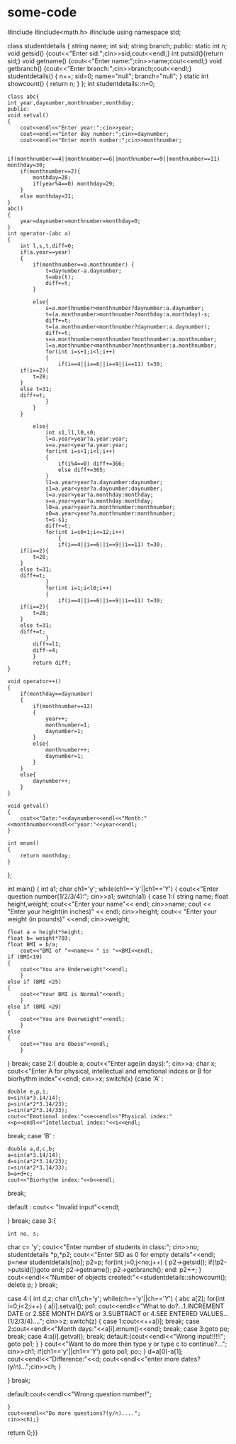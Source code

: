 # some-code
#include<iostream>
#include<math.h>
#include<cstdlib>
using namespace std;


class studentdetails
	{
		string name;
		int sid;
		string branch;
		public:
		static int n;
		void getsid() {cout<<"Enter sid:";cin>>sid;cout<<endl;}
		int putsid(){return sid;}
		void getname() {cout<<"Enter name:";cin>>name;cout<<endl;}
	    void getbranch() {cout<<"Enter branch:";cin>>branch;cout<<endl;}
		studentdetails()
		{
			n++;
			sid=0;
			name="null";
			branch="null";
		}
		static int showcount()
		{
			return n;
		}
	};
	int studentdetails::n=0;

	class abc{
	int year,daynumber,monthnumber,monthday;
	public:
	void setval()
	{
		cout<<endl<<"Enter year:";cin>>year;
		cout<<endl<<"Enter day number:";cin>>daynumber;
		cout<<endl<<"Enter month number:";cin>>monthnumber;

		if(monthnumber==4||monthnumber==6||monthnumber==9||monthnumber==11) monthday=30;
		if(monthnumber==2){
			monthday=28;
			if(year%4==0) monthday=29;
		}
		else monthday=31;
	}
	abc()
	{
		year=daynumber=monthnumber=monthday=0;
	}
	int operator-(abc a)
	{
		int l,s,t,diff=0;
		if(a.year==year)
		{
			if(monthnumber==a.monthnumber) {
				t=daynumber-a.daynumber;
				t=abs(t);
				diff+=t;
			}

			else{
				s=a.monthnumber>monthnumber?daynumber:a.daynumber;
				t=(a.monthnumber>monthnumber?monthday:a.monthday)-s;
				diff+=t;
				t=(a.monthnumber<monthnumber?daynumber:a.daynumber);
				diff+=t;
				s=a.monthnumber>monthnumber?monthnumber:a.monthnumber;
				l=a.monthnumber<monthnumber?monthnumber:a.monthnumber;
				for(int i=s+1;i<l;i++)
				{
					if(i==4||i==6||i==9||i==11) t=30;
		if(i==2){
			t=28;
		}
		else t=31;
		diff+=t;
				}
			}
		}

			else{
				int s1,l1,l0,s0;
				l=a.year>year?a.year:year;
				s=a.year<year?a.year:year;
				for(int i=s+1;i<l;i++)
				{
					if(i%4==0) diff+=366;
					else diff+=365;
				}
				l1=a.year>year?a.daynumber:daynumber;
				s1=a.year<year?a.daynumber:daynumber;
				l=a.year>year?a.monthday:monthday;
				s=a.year<year?a.monthday:monthday;
				l0=a.year>year?a.monthnumber:monthnumber;
				s0=a.year<year?a.monthnumber:monthnumber;
				t=s-s1;
				diff+=t;
				for(int i=s0+1;i<=12;i++)
					{
					if(i==4||i==6||i==9||i==11) t=30;
		if(i==2){
			t=28;
		}
		else t=31;
		diff+=t;
				}
				for(int i=1;i<l0;i++)
				{
					if(i==4||i==6||i==9||i==11) t=30;
		if(i==2){
			t=28;
		}
		else t=31;
		diff+=t;
				}
			diff+=l1;
			diff-=4;
			}
			return diff;
	}

	void operator++()
	{
		if(monthday==daynumber)
		{
			if(monthnumber==12)
			{
				year++;
				monthnumber=1;
				daynumber=1;
			}
			else{
				monthnumber++;
				daynumber=1;
			}
		}
		else{
			daynumber++;
		}
	}

	void getval()
	{
		cout<<"Date:"<<daynumber<<endl<<"Month:"<<monthnumber<<endl<<"year:"<<year<<endl;
	}

	int mnum()
	{
		return monthday;
	}
};

int main()
{
	int a1;
	char ch1='y';
	while(ch1=='y'||ch1=='Y')
	{
	cout<<"Enter question number(1/2/3/4):";
	cin>>a1;
	switch(a1)
	{
		case 1:{
			string name;
    float height,weight;
        cout<<"Enter your name"<< endl;
            cin>>name;
        cout << "Enter your height(in inches)" << endl;
            cin>>height;
        cout<< "Enter your weight (in pounds)" <<endl;
            cin>>weight;

    float a = height*height;
    float b= weight*703;
    float BMI = b/a;
        cout<<"BMI of "<<name<< " is "<<BMI<<endl;
    if (BMI<19)
    {
        cout<<"You are Underweight"<<endl;
		}
    else if (BMI <25)
    {
        cout<<"Your BMI is Normal"<<endl;
		}
    else if (BMI <29)
    {
        cout<<"You are Overweight"<<endl;
		}
    else
    {
        cout<<"You are Obese"<<endl;
		}
}
break;
case 2:{
	double a;
	cout<<"Enter age(in days):";
	cin>>a;
char x;
cout<<"Enter A for physical, intellectual and emotional indces or B for biorhythm index"<<endl;
cin>>x;
switch(x)
{case 'A' :

	double e,p,i;
	e=sin(a*3.14/14);
	p=sin(a*2*3.14/23);
	i=sin(a*2*3.14/33);
	cout<<"Emotional index:"<<e<<endl<<"Physical index:"<<p<<endl<<"Intellectual index:"<<i<<endl;
break;
case 'B' :


	double a,d,c,b;
	a=sin(a*3.14/14);
	d=sin(a*2*3.14/23);
	c=sin(a*2*3.14/33);
	b=a+d+c;
	cout<<"Biorhythm index:"<<b<<endl;
break;

default :
cout<< "Invalid input"<<endl;


}
break;
case 3:{

	int no, s;
char c= 'y';
	cout<<"Enter number of students in class:";
	cin>>no;
	studentdetails *p,*p2;
	cout<<"Enter SID as 0 for empty details"<<endl;
	p=new studentdetails[no];
	p2=p;
	for(int j=0;j<no;j++)
	{
		p2->getsid();
		if(!p2->putsid())goto end;
		p2->getname();
		p2->getbranch();
		end:
		p2++;
	}
	cout<<endl<<"Number of objects created:"<<studentdetails::showcount();
	delete p;
}
break;

case 4:{
	int d,z;
	char ch1,ch='y';
	while(ch=='y'||ch=='Y')
	{
	abc a[2];
	for(int i=0;i<2;i++)
	{
		a[i].setval();
		po1:
		cout<<endl<<"What to do?...1.INCREMENT DATE or 2.SEE MONTH DAYS or 3.SUBTRACT or 4.SEE ENTERED VALUES...(1/2/3/4)....";
		cin>>z;
		switch(z)
		{
			case 1:cout<<++a[i];
			break;
			case 2:cout<<endl<<"Month days:"<<a[i].mnum()<<endl;
			break;
			case 3:goto po;
			break;
			case 4:a[i].getval();
			break;
			default:{cout<<endl<<"Wrong input!!!!!";
			goto po1;
			}
		}
			cout<<"Want to do more then type y or type c to continue?...";
			cin>>ch1;
			if(ch1=='y'||ch1=='Y') goto po1;
			po:;
		}
		d=a[0]-a[1];
	cout<<endl<<"Difference:"<<d;
cout<<endl<<"enter more dates?(y/n)...";cin>>ch;
	}

}
break;

default:cout<<endl<<"Wrong question number!";

	}
	cout<<endl<<"Do more questions?(y/n)....";
	cin>>ch1;}

return 0;}}

